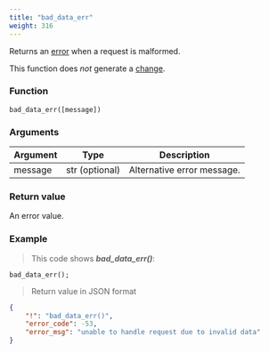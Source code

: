 ```yaml
---
title: "bad_data_err"
weight: 316
---
```


Returns an [error](../../data-types/error) when a request is malformed.

This function does *not* generate a [change](../../overview/changes).

### Function

`bad_data_err([message])`

### Arguments

Argument | Type | Description
-------- | ---- | -----------
message | str (optional) | Alternative error message.

### Return value

An error value.

### Example

> This code shows ***bad_data_err()***:

```thingsdb,json_response
bad_data_err();
```

> Return value in JSON format

```json
{
    "!": "bad_data_err()",
    "error_code": -53,
    "error_msg": "unable to handle request due to invalid data"
}
```
